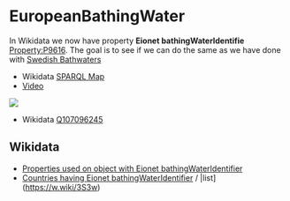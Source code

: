 # EuropeanBathingWater

In Wikidata we now have property **Eionet bathingWaterIdentifie** [Property:P9616](https://www.wikidata.org/wiki/Property:P9616). The goal is to see if we can do the same as we have done with [Swedish Bathwaters](https://github.com/salgo60/Svenskabadplatser)

* Wikidata [SPARQL Map](https://w.wiki/3RZx)    
* [Video](https://youtu.be/5Isx4Ngi6Bw)

![](https://github.com/salgo60/Svenskabadplatser/raw/main/img/Eionet%20bathidentifier%20in%20Wikidata.png?raw=true)

* Wikidata [Q107096245](https://www.wikidata.org/wiki/Q107096245)

## Wikidata
* [Properties used on object with Eionet bathingWaterIdentifier](https://w.wiki/3S2Y) 
* [Countries having Eionet bathingWaterIdentifier](https://w.wiki/3S3s) / |list](https://w.wiki/3S3w)
